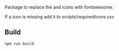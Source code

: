 Package to replace the and icons with fontawesome.

If a icon is missing add it to scripts/requiredIcons.csv



## Build

```
npm run build
```
